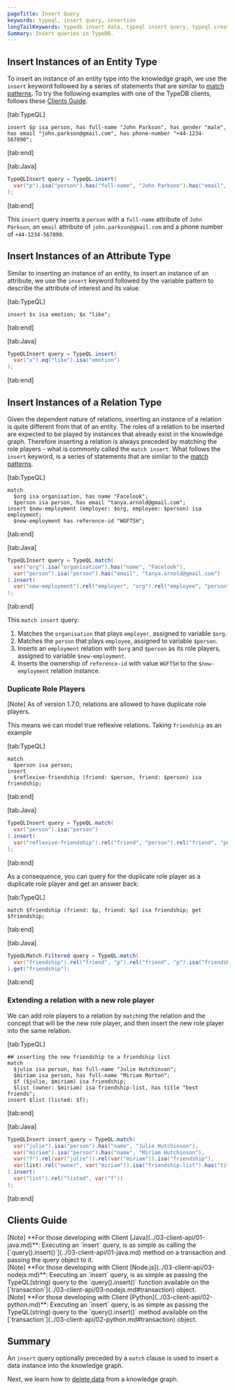 ```yaml
---
pageTitle: Insert Query
keywords: typeql, insert query, insertion
longTailKeywords: typedb insert data, typeql insert query, typeql create instances
Summary: Insert queries in TypeDB.
---
```


## Insert Instances of an Entity Type
To insert an instance of an entity type into the knowledge graph, we use the `insert` keyword followed by a series of statements that are similar to [match patterns](../11-query/01-match-clause.md#match-instances-of-an-entity). To try the following examples with one of the TypeDB clients, follows these [Clients Guide](#clients-guide).

<div class="tabs dark">

[tab:TypeQL]
```typeql
insert $p isa person, has full-name "John Parkson", has gender "male", has email "john.parkson@gmail.com", has phone-number "+44-1234-567890";
```
[tab:end]

[tab:Java]
```java
TypeQLInsert query = TypeQL.insert(
  var("p").isa("person").has("full-name", "John Parkson").has("email", "john.parkson@gmail.com").has("phone-number", "+44-1234-567890")
);
```
[tab:end]
</div>

This `insert` query inserts a `person` with a `full-name` attribute of `John Parkson`, an `email` attribute of `john.parkson@gmail.com` and a phone number of `+44-1234-567890`.

## Insert Instances of an Attribute Type
Similar to inserting an instance of an entity, to insert an instance of an attribute, we use the `insert` keyword followed by the variable pattern to describe the attribute of interest and its value.

<div class="tabs dark">

[tab:TypeQL]
```typeql
insert $x isa emotion; $x "like";
```
[tab:end]

[tab:Java]
```java
TypeQLInsert query = TypeQL.insert(
  var("x").eq("like").isa("emotion")
);
```
[tab:end]
</div>

## Insert Instances of a Relation Type
Given the dependent nature of relations, inserting an instance of a relation is quite different from that of an entity. The roles of a relation to be inserted are expected to be played by instances that already exist in the knowledge graph. Therefore inserting a relation is always preceded by matching the role players - what is commonly called the `match insert`. What follows the `insert` keyword, is a series of statements that are similar to the [match patterns](../11-query/01-match-clause.md#match-instances-of-a-relation).

<div class="tabs dark">

[tab:TypeQL]
```typeql
match
  $org isa organisation, has name "Facelook";
  $person isa person, has email "tanya.arnold@gmail.com";
insert $new-employment (employer: $org, employee: $person) isa employment;
  $new-employment has reference-id "WGFTSH";
```
[tab:end]

[tab:Java]
```java
TypeQLInsert query = TypeQL.match(
  var("org").isa("organisation").has("name", "Facelook"),
  var("person").isa("person").has("email", "tanya.arnold@gmail.com")
).insert(
  var("new-employment").rel("employer", "org").rel("employee", "person").has("reference-id", "WGFTSH").isa("employment")
);
```
[tab:end]
</div>

This `match insert` query:
1. Matches the `organisation` that plays `employer`, assigned to variable `$org`.
2. Matches the `person` that plays `employee`, assigned to variable `$person`.
3. Inserts an `employment` relation with `$org` and `$person` as its role players, assigned to variable `$new-employment`.
4. Inserts the ownership of `reference-id` with value `WGFTSH` to the `$new-employment` relation instance.

### Duplicate Role Players

<div class="note">
[Note]
As of version 1.7.0, relations are allowed to have duplicate role players. 
</div>

This means we can model true reflexive relations. Taking `friendship` as an example

<div class="tabs dark">

[tab:TypeQL]
```typeql
match
  $person isa person;
insert
  $reflexive-friendship (friend: $person, friend: $person) isa friendship;
```
[tab:end]

[tab:Java]
```java
TypeQLInsert query = TypeQL.match(
  var("person").isa("person")
).insert(
  var("reflexive-friendship").rel("friend", "person").rel("friend", "person").isa("friendship")
);
```
[tab:end]
</div>

As a consequence, you can query for the duplicate role player as a duplicate role player and get an answer back:

<div class="tabs dark">

[tab:TypeQL]
```typeql
match $friendship (friend: $p, friend: $p) isa friendship; get $friendship;
```
[tab:end]

[tab:Java]
```java
TypeQLMatch.Filtered query = TypeQL.match(
  var("friendship").rel("friend", "p").rel("friend", "p").isa("friendship")
).get("friendship");
```
[tab:end]
</div>

### Extending a relation with a new role player
We can add role players to a relation by `match`ing the relation and the concept that will be the new role player, and then insert the new role player into the same relation.

<div class="tabs dark">

[tab:TypeQL]
<!-- test-ignore -->
```TypeQL
## inserting the new friendship to a friendship list
match
  $julie isa person, has full-name "Julie Hutchinson";
  $miriam isa person, has full-name "Miriam Morton";
  $f ($julie, $miriam) isa friendship;
  $list (owner: $miriam) isa friendship-list, has title "best friends";
insert $list (listed: $f);
```
[tab:end]

[tab:Java]
<!-- test-ignore -->
```java
TypeQLInsert insert_query = TypeQL.match(
  var("julie").isa("person").has("name", "Julie Hutchinson"),
  var("miriam").isa("person").has("name", "Miriam Hutchinson"),
  var("f").rel(var("julie")).rel(var("miriam")).isa("friendship"),
  var(list).rel("owner", var("miriam")).isa("friendship-list").has("title", "best friends")
).insert(
  var("list").rel("listed", var("f"))
);
```
[tab:end]
</div>


## Clients Guide

<div class = "note">
[Note]
**For those developing with Client [Java](../03-client-api/01-java.md)**: Executing an `insert` query, is as simple as calling the [`query().insert()`](../03-client-api/01-java.md) method on a transaction and passing the query object to it.
</div>

<div class = "note">
[Note]
**For those developing with Client [Node.js](../03-client-api/03-nodejs.md)**: Executing an `insert` query, is as simple as passing the TypeQL(string) query to the `query().insert()` function available on the [`transaction`](../03-client-api/03-nodejs.md#transaction) object.
</div>

<div class = "note">
[Note]
**For those developing with Client [Python](../03-client-api/02-python.md)**: Executing an `insert` query, is as simple as passing the TypeQL(string) query to the `query().insert()` method available on the [`transaction`](../03-client-api/02-python.md#transaction) object.
</div>

## Summary
An `insert` query optionally preceded by a `match` clause is used to insert a data instance into the knowledge graph.

Next, we learn how to [delete data](../11-query/04-delete-query.md) from a knowledge graph.
